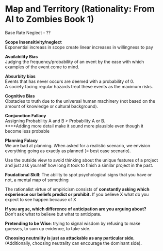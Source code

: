 # Map and Territory \(Rationality: From AI to Zombies Book 1\)

Base Rate Neglect -  ??

**Scope Insensitivity/neglect**   
Exponential increass in scope create linear increases in willingness to pay  
  
**Availability Bias**   
Judging the frequency/probability of an event by the ease with which examples of the event come to mind.  
  
**Absurbity bias**  
Events that has never occurs are deemed with a probability of 0.  
A society facing regular hazards treat these events as the maximum risks.

**Cognitive Bias**  
Obstacles to truth due to the universal human machinery \(not based on the amount of knowledge or cultural background\).  
  
**Conjunction Fallacy**  
Assigning Probability A and B &gt; Probability A or B.  
****Adding more detail make it sound more plausible even though it become less probable

**Planning Falacy**   
We are bad at planning. When asked for a realistic scenario, we envision everything going as exactly as planned \(= best case scenario\).  
  
Use the outside view to avoid thinking about the unique features of a project and just ask yourself how long it took to finish a similar project in the past.

**Foudational Skill**: The ability to spot psychological signs that you have or not, a mental map of something

The rationalist virtue of empiricism consists of **constantly asking which experience our beliefs predict or prohibit.** If you believe X what do you expect to see happen because of X

**If you argue, which difference of anticipation are you arguing about?** Don't ask what to believe but what to anticipate.

**Pretending to be Wise**: trying to signal wisdom by refusing to make guesses, to sum up evidence, to take side.

**Choosing neutrality is just as attackable as any particular side**. \(Additionally, choosing neutrality can encourage the dominant side\).





